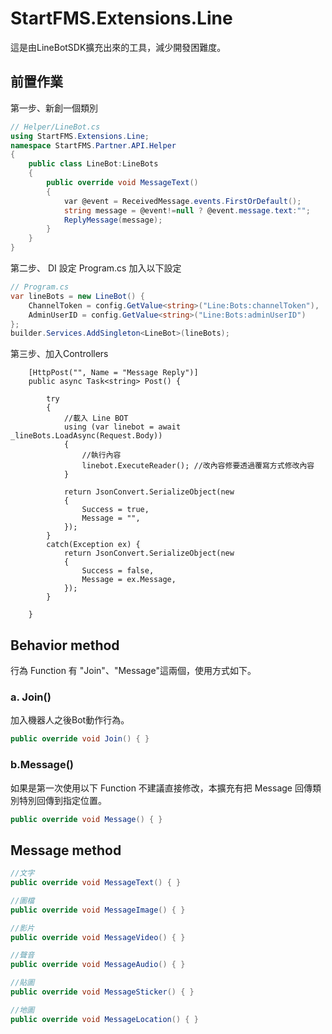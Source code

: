 # StartFMS.Extensions.Line
這是由LineBotSDK擴充出來的工具，減少開發困難度。

## 前置作業
第一步、新創一個類別
```cs
// Helper/LineBot.cs
using StartFMS.Extensions.Line;
namespace StartFMS.Partner.API.Helper
{
    public class LineBot:LineBots
    {
        public override void MessageText()
        {
            var @event = ReceivedMessage.events.FirstOrDefault();
            string message = @event!=null ? @event.message.text:"";
            ReplyMessage(message);
        }
    }
}
```

第二步、 DI 設定
Program.cs 加入以下設定

```cs
// Program.cs 
var lineBots = new LineBot() {
    ChannelToken = config.GetValue<string>("Line:Bots:channelToken"),
    AdminUserID = config.GetValue<string>("Line:Bots:adminUserID")
};
builder.Services.AddSingleton<LineBot>(lineBots);
```

第三步、加入Controllers
```
    [HttpPost("", Name = "Message Reply")]
    public async Task<string> Post() {

        try
        {
            //載入 Line BOT 
            using (var linebot = await _lineBots.LoadAsync(Request.Body))
            {
                //執行內容
                linebot.ExecuteReader(); //改內容修要透過覆寫方式修改內容
            }

            return JsonConvert.SerializeObject(new
            {
                Success = true,
                Message = "",
            });
        }
        catch(Exception ex) {
            return JsonConvert.SerializeObject(new
            {
                Success = false,
                Message = ex.Message,
            });
        }

    }
```



## Behavior method
行為 Function 有 "Join"、"Message"這兩個，使用方式如下。

### a. Join()
加入機器人之後Bot動作行為。
```cs
public override void Join() { }
```

### b.Message()
如果是第一次使用以下 Function 不建議直接修改，本擴充有把 Message 回傳類別特別回傳到指定位置。
```cs
public override void Message() { }
```


## Message method 
```cs
//文字
public override void MessageText() { }

//圖檔
public override void MessageImage() { }

//影片
public override void MessageVideo() { }

//聲音
public override void MessageAudio() { }

//貼圖
public override void MessageSticker() { }

//地圖
public override void MessageLocation() { }
```
